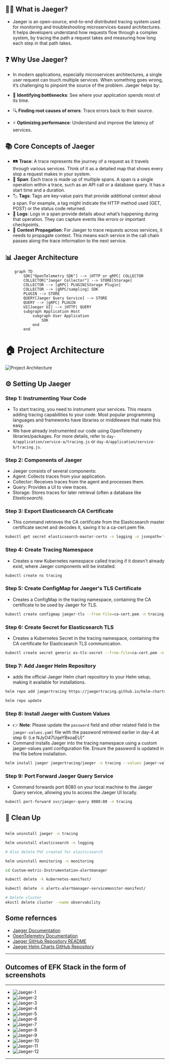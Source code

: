 ## 🕵️‍♂️ What is Jaeger?
- Jaeger is an open-source, end-to-end distributed tracing system used for monitoring and troubleshooting microservices-based architectures. It helps developers understand how requests flow through a complex system, by tracing the path a request takes and measuring how long each step in that path takes.

## ❓ Why Use Jaeger?
- In modern applications, especially microservices architectures, a single user request can touch multiple services. When something goes wrong, it’s challenging to pinpoint the source of the problem. Jaeger helps by:

- 🐢 **Identifying bottlenecks**: See where your application spends most of its time.
- 🔍 **Finding root causes of errors**: Trace errors back to their source.
- ⚡ **Optimizing performance**: Understand and improve the latency of services.


## 📚 Core Concepts of Jaeger

- 🛤️ **Trace**: A trace represents the journey of a request as it travels through various services. Think of it as a detailed map that shows every stop a request makes in your system.
- 📏 **Span**: Each trace is made up of multiple spans. A span is a single operation within a trace, such as an API call or a database query. It has a start time and a duration.
- 🏷️ **Tags**: Tags are key-value pairs that provide additional context about a span. For example, a tag might indicate the HTTP method used (GET, POST) or the status code returned.
- 📝 **Logs**: Logs in a span provide details about what’s happening during that operation. They can capture events like errors or important checkpoints.
- 🔗 **Context Propagation**: For Jaeger to trace requests across services, it needs to propagate context. This means each service in the call chain passes along the trace information to the next service.

## 📊 Jaeger Architecture

```mermaid
    graph TD
        SDK["OpenTelemetry SDK"] --> |HTTP or gRPC| COLLECTOR
        COLLECTOR["Jaeger Collector"] --> STORE[Storage]
        COLLECTOR --> |gRPC| PLUGIN[Storage Plugin]
        COLLECTOR --> |gRPC/sampling| SDK
        PLUGIN --> STORE
        QUERY[Jaeger Query Service] --> STORE
        QUERY --> |gRPC| PLUGIN
        UI[Jaeger UI] --> |HTTP| QUERY
        subgraph Application Host
            subgraph User Application
                SDK
            end
        end
```

# 🏠 Project Architecture
![Project Architecture](images/architecture.gif)

## ⚙️ Setting Up Jaeger

### Step 1: Instrumenting Your Code
- To start tracing, you need to instrument your services. This means adding tracing capabilities to your code. Most popular programming languages and frameworks have libraries or middleware that make this easy.
- We have already instrumented our code using OpenTelemetry libraries/packages. For more details, refer to `day-4/application/service-a/tracing.js` or `day-4/application/service-b/tracing.js`.


### Step 2: Components of Jaeger
- Jaeger consists of several components:
- Agent: Collects traces from your application.
- Collector: Receives traces from the agent and processes them.
- Query: Provides a UI to view traces.
- Storage: Stores traces for later retrieval (often a database like *Elasticsearch*).


### Step 3: Export Elasticsearch CA Certificate
- This command retrieves the CA certificate from the Elasticsearch master certificate secret and decodes it, saving it to a ca-cert.pem file.
```bash
kubectl get secret elasticsearch-master-certs -n logging -o jsonpath='{.data.ca\.crt}' | base64 --decode > ca-cert.pem
```

### Step 4: Create Tracing Namespace
- Creates a new Kubernetes namespace called tracing if it doesn't already exist, where Jaeger components will be installed.
```bash
kubectl create ns tracing
```

### Step 5: Create ConfigMap for Jaeger's TLS Certificate
- Creates a ConfigMap in the tracing namespace, containing the CA certificate to be used by Jaeger for TLS.
```bash
kubectl create configmap jaeger-tls --from-file=ca-cert.pem -n tracing
```
### Step 6: Create Secret for Elasticsearch TLS
- Creates a Kubernetes Secret in the tracing namespace, containing the CA certificate for Elasticsearch TLS communication.
```bash
kubectl create secret generic es-tls-secret --from-file=ca-cert.pem -n tracing
```
### Step 7: Add Jaeger Helm Repository
- adds the official Jaeger Helm chart repository to your Helm setup, making it available for installations.
```bash
helm repo add jaegertracing https://jaegertracing.github.io/helm-charts

helm repo update
```

### Step 8: Install Jaeger with Custom Values
- 👉 **Note**: Please update the `password` field and other related field in the `jaeger-values.yaml` file with the password retrieved earlier in day-4 at step 6: (i.e NJyO47UqeYBsoaEU)"
-  Command installs Jaeger into the tracing namespace using a custom jaeger-values.yaml configuration file. Ensure the password is updated in the file before installation.
```bash
helm install jaeger jaegertracing/jaeger -n tracing --values jaeger-values.yaml
```
### Step 9: Port Forward Jaeger Query Service
- Command forwards port 8080 on your local machine to the Jaeger Query service, allowing you to access the Jaeger UI locally.
```bash
kubectl port-forward svc/jaeger-query 8080:80 -n tracing

```

## 🧼 Clean Up
```bash

helm uninstall jaeger -n tracing

helm uninstall elasticsearch -n logging

# Also delete PVC created for elasticsearch

helm uninstall monitoring -n monitoring

cd Custom-metric-Instrumentation-alertmanager

kubectl delete -k kubernetes-manifest/

kubectl delete -k alerts-alertmanager-servicemonitor-manifest/

# Delete cluster
eksctl delete cluster --name observability

```
## Some refernces

- [Jaeger Documentation](https://www.jaegertracing.io/docs/)
- [OpenTelemetry Documentation](https://opentelemetry.io/docs/)
- [Jaeger GitHub Repository README](https://github.com/jaegertracing/jaeger/blob/main/README.md)
- [Jaeger Helm Charts GitHub Repository](https://github.com/jaegertracing/helm-charts)

---

## Outcomes of EFK Stack in the form of screenshots

---

- ![Jaeger-1](./images/jaeger-1.png)
- ![Jaeger-2](./images/jaeger-2.png)
- ![Jaeger-3](./images/jaeger-3.png)
- ![Jaeger-4](./images/jaeger-4.png)
- ![Jaeger-5](./images/jaeger-5.png)
- ![Jaeger-6](./images/jaeger-6.png)
- ![Jaeger-7](./images/jaeger-7.png)
- ![Jaeger-8](./images/jaeger-8.png)
- ![Jaeger-9](./images/jaeger-9.png)
- ![Jaeger-10](./images/jaeger-10.png)
- ![Jaeger-11](./images/jaeger-11.png)
- ![Jaeger-12](./images/jaeger-12.png)

---